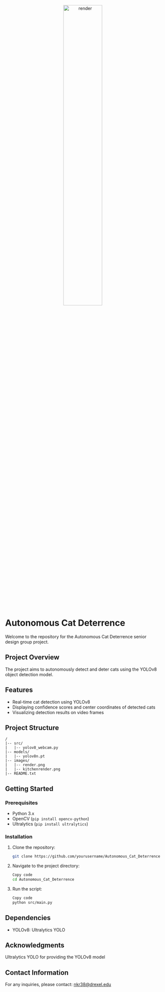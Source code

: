 <div style="text-align: center;">
  <img src="https://github.com/nkr38/Autonomous_Cat_Deterrence/assets/69133832/7a802287-cad0-42df-8e41-28bd945d1995" alt="render" width="50%">
</div>

# Autonomous Cat Deterrence

Welcome to the repository for the Autonomous Cat Deterrence senior design group project.

## Project Overview

The project aims to autonomously detect and deter cats using the YOLOv8 object detection model.

## Features

- Real-time cat detection using YOLOv8
- Displaying confidence scores and center coordinates of detected cats
- Visualizing detection results on video frames

## Project Structure

```plaintext
/
|-- src/
|   |-- yolov8_webcam.py
|-- models/
|   |-- yolov8n.pt
|-- images/
|   |-- render.png
|   |-- kitchenrender.png
|-- README.txt
```

## Getting Started

### Prerequisites

- Python 3.x
- OpenCV (`pip install opencv-python`)
- Ultralytics (`pip install ultralytics`)

### Installation

1. Clone the repository:

   ```bash
   git clone https://github.com/yourusername/Autonomous_Cat_Deterrence.git
   ```
2. Navigate to the project directory:
   ```bash
   Copy code
   cd Autonomous_Cat_Deterrence
   ```
3. Run the script:
   ```bash
   Copy code
   python src/main.py
   ```
## Dependencies
- YOLOv8: Ultralytics YOLO

## Acknowledgments
Ultralytics YOLO for providing the YOLOv8 model

## Contact Information
For any inquiries, please contact:
 nkr38@drexel.edu
